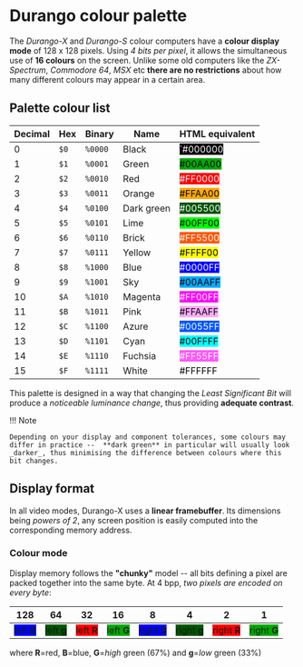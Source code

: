 # Durango colour palette

The _Durango-X_ and _Durango-S_ colour computers have a **colour display mode** of 128 x 128 pixels. Using _4 bits per pixel_, it allows the
simultaneous use of **16 colours** on the screen. Unlike some old computers like the _ZX-Spectrum_, _Commodore 64_, _MSX_ etc
**there are no restrictions** about how many different colours may appear in a certain area.

## Palette colour list

|Decimal|Hex |Binary |Name   |HTML equivalent|
|-------|----|-------|-------|---------------|
|0      |`$0`|`%0000`|Black  |<span style="background-color:#000000;color:white">`\#000000</span>|
|1      |`$1`|`%0001`|Green  |<span style="background-color:#00AA00;color:black">\#00AA00</span>|
|2      |`$2`|`%0010`|Red    |<span style="background-color:#FF0000;color:white">\#FF0000</span>|
|3      |`$3`|`%0011`|Orange |<span style="background-color:#FFAA00;color:black">\#FFAA00</span>|
|4      |`$4`|`%0100`|Dark green|<span style="background-color:#005500;color:white">\#005500</span>|
|5      |`$5`|`%0101`|Lime   |<span style="background-color:#00FF00;color:black">\#00FF00</span>|
|6      |`$6`|`%0110`|Brick  |<span style="background-color:#FF5500;color:white">\#FF5500</span>|
|7      |`$7`|`%0111`|Yellow |<span style="background-color:#FFFF00;color:black">\#FFFF00</span>|
|8      |`$8`|`%1000`|Blue   |<span style="background-color:#0000FF;color:white">\#0000FF</span>|
|9      |`$9`|`%1001`|Sky    |<span style="background-color:#00AAFF;color:black">\#00AAFF</span>|
|10     |`$A`|`%1010`|Magenta|<span style="background-color:#FF00FF;color:white">\#FF00FF</span>|
|11     |`$B`|`%1011`|Pink   |<span style="background-color:#FFAAFF;color:black">\#FFAAFF</span>|
|12     |`$C`|`%1100`|Azure  |<span style="background-color:#0055FF;color:white">\#0055FF</span>|
|13     |`$D`|`%1101`|Cyan   |<span style="background-color:#00FFFF;color:black">\#00FFFF</span>|
|14     |`$E`|`%1110`|Fuchsia|<span style="background-color:#FF55FF;color:white">\#FF55FF</span>|
|15     |`$F`|`%1111`|White  |<span style="background-color:#FFFFFF;color:black">\#FFFFFF</span>|

This palette is designed in a way that changing the _Least Significant Bit_ will produce a
_noticeable luminance change_, thus providing **adequate contrast**.

!!! Note

	Depending on your display and component tolerances, some colours may differ in practice -- 	**dark green** in particular will usually look _darker_, thus minimising the difference between colours where this bit changes.

## Display format

In all video modes, Durango-X uses a **linear framebuffer**. Its dimensions being _powers of 2_,
any screen position is easily computed into the corresponding memory address.

### Colour mode

Display memory follows the **"chunky"** model -- all bits defining a pixel are packed together into
the same byte. At 4 bpp, _two pixels are encoded on every byte_:

|128|64|32|16|8|4|2|1|
|---|--|--|--|-|-|-|-|
|<span style="background-color:#0000FF">left **B**</span>|<span style="background-color:#005500">left **g**</span>|<span style="background-color:#FF0000">left **R**</span>|<span style="background-color:#00AA00">left **G**</span>|<span style="background-color:#0000FF">right **B**</span>|<span style="background-color:#005500">right **g**</span>|<span style="background-color:#FF0000">right **R**</span>|<span style="background-color:#00AA00">right **G**</span>|

where **R**=red, **B**=blue, **G**=_high_ green (67%) and **g**=_low_ green (33%)

